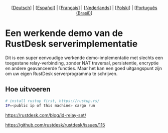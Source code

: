 <p align="center">
  [<a href="README-DE.md">Deutsch</a>] | [<a href="README-ES.md">Español</a>] | [<a href="README-FR.md">Français</a>] | [<a href="README-NL.md">Nederlands</a>] | [<a href="README-PL.md">Polski</a>] | [<a href="README-PTBR.md">Português (Brasil)</a>]<br>
</p>

# Een werkende demo van de RustDesk serverimplementatie
Dit is een super eenvoudige werkende demo-implementatie met slechts een toegestane relay-verbinding, zonder NAT traversal, persistentie, encryptie en andere geavanceerde functies. Maar het kan een goed uitgangspunt zijn om uw eigen RustDesk serverprogramma te schrijven. 

## Hoe uitvoeren
```bash
# install rustup first, https://rustup.rs/
IP=<public ip of this machine> cargo run
```

https://rustdesk.com/blog/id-relay-set/

https://github.com/rustdesk/rustdesk/issues/115
